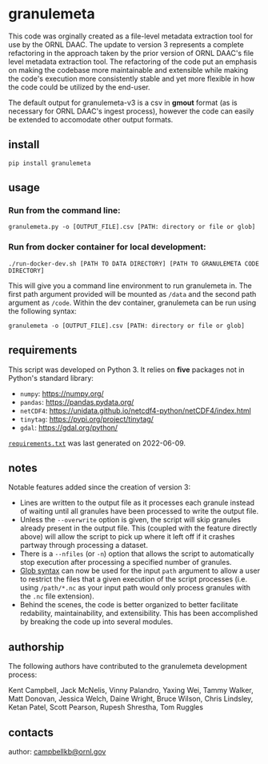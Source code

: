 # granulemeta


This code was orginally created as a file-level metadata extraction tool for use by the ORNL DAAC. The update to version 3 represents a complete refactoring in the approach taken by the prior version of ORNL DAAC's file level metadata extraction tool. The refactoring of the code put an emphasis on making the codebase more maintainable and extensible while making the code's execution more consistently stable and yet more flexible in how the code could be utilized by the end-user.  

The default output for granulemeta-v3 is a csv in **gmout** format (as is necessary for ORNL DAAC's ingest process), however the code can easily be extended to accomodate other output formats. 

## install

```
pip install granulemeta
```

## usage

### Run from the command line:

```
granulemeta.py -o [OUTPUT_FILE].csv [PATH: directory or file or glob]
```

### Run from docker container for local development:
```
./run-docker-dev.sh [PATH TO DATA DIRECTORY] [PATH TO GRANULEMETA CODE DIRECTORY]
```

This will give you a command line environment to run granulemeta in. The first path argument provided will be mounted as `/data` and the second path argument as `/code`. Within the dev container, granulemeta can be run using the following syntax:
```
granulemeta -o [OUTPUT_FILE].csv [PATH: directory or file or glob]
```

## requirements
This script was developed on Python 3. It relies on **five** packages not in Python's standard library:

* `numpy`: https://numpy.org/
* `pandas`: https://pandas.pydata.org/
* `netCDF4`: https://unidata.github.io/netcdf4-python/netCDF4/index.html
* `tinytag`: https://pypi.org/project/tinytag/
* `gdal`: https://gdal.org/python/

[`requirements.txt`](requirements.txt) was last generated on 2022-06-09.

## notes
Notable features added since the creation of version 3:
* Lines are written to the output file as it processes each granule instead of waiting until all granules have been processed to write the output file.
* Unless the `--overwrite` option is given, the script will skip granules already present in the output file. This (coupled with the feature directly above) will allow the script to pick up where it left off if it crashes partway through processing a dataset.
* There is a `--nfiles` (or `-n`) option that allows the script to automatically stop execution after processing a specified number of granules.
* [Glob syntax](https://en.wikipedia.org/wiki/Glob_(programming)) can now be used for the input `path` argument to allow a user to restrict the files that a given execution of the script processes (i.e. using `/path/*.nc` as your input path would only process granules with the `.nc` file extension).
* Behind the scenes, the code is better organized to better facilitate redability, maintainability, and extensibility. This has been accomplished by breaking the code up into several modules.

## authorship
The following authors have contributed to the granulemeta development process:

Kent Campbell, Jack McNelis, Vinny Palandro, Yaxing Wei, Tammy Walker, Matt Donovan, Jessica Welch, Daine Wright, Bruce Wilson, Chris Lindsley, Ketan Patel, Scott Pearson, Rupesh Shrestha, Tom Ruggles

## contacts
author: campbellkb@ornl.gov